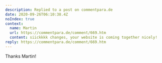 ```yaml
---
description: Replied to a post on commentpara.de
date: 2020-09-26T06:10:38.4Z
noIndex: true
context:
  name: Martin
  url: https://commentpara.de/comment/669.htm
  content: siickkkk changes, your website is coming together nicely!
reply: https://commentpara.de/comment/669.htm
---
```


Thanks Martin!

